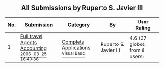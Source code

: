 ﻿<div align="center">

## All Submissions by Ruperto S\. Javier III

</div>

No.  | Submission | Category | By   | User Rating
---- | ---------- | -------- | ---- | -----------
1 | [Full travel Agents Accounting<br /><sup>2006-03-25 16:40:36</sup>](https://github.com/Planet-Source-Code/ruperto-s-javier-iii-full-travel-agents-accounting__1-64820) | [Complete Applications<br /><sup>Visual Basic</sup>](../ByCategory/complete-applications__1-27.md) | Ruperto S\. Javier III | 4.6 (37 globes from 8 users)
